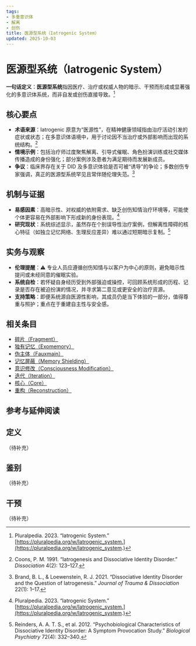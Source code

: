 ```yaml
---
tags:
- 多重意识体
- 解离
- 创伤
title: 医源型系统（Iatrogenic System）
updated: 2025-10-03
---
```


# 医源型系统（Iatrogenic System）

**一句话定义**：**医源型系统**指因医疗、治疗或权威人物的暗示、干预而形成或显著强化的多意识体系统，而非自发或创伤直接导致。[^iatrogenic-pluralpedia]

## 核心要点

- **术语来源**：Iatrogenic 原意为“医源性”，在精神健康领域指由治疗活动引发的症状或状态；在多意识体语境中，用于讨论因不当治疗或外部影响而出现的系统结构。[^coons1991]
- **情境示例**：包括治疗师过度聚焦解离、引导式催眠、角色扮演训练或社交媒体传播造成的身份强化；部分案例涉及患者为满足期待而发展新成员。
- **争议**：临床界存在关于 DID 及多意识体验是否可被“诱导”的争论；多数创伤专家强调，真正的医源型系统罕见且常伴随伦理失范。[^brandt2021]

## 机制与证据

- **易感因素**：高暗示性、对权威的依附需求、缺乏创伤知情治疗环境等，可能使个体更容易在外部影响下形成新的身份表现。[^iatrogenic-pluralpedia]
- **研究现状**：系统综述显示，虽然存在个别误导性治疗案例，但解离性障碍的核心特征（如独立记忆网络、生理反应差异）难以通过短期暗示复制。[^reinders2012]

## 实务与观察

- **伦理提醒**：⚠ 专业人员应遵循创伤知情与以客户为中心的原则，避免暗示性提问或未经同意的催眠实验。
- **系统自检**：若怀疑自身经历受到外部强迫或操控，可回顾系统形成的历程、记录是否存在被迫扮演的情况，并寻求第二意见或更安全的治疗资源。
- **支持策略**：即便系统源自医源性影响，其成员仍是当下体验的一部分，值得尊重与照护；重点在于重建自主性与安全感。

## 相关条目

- [碎片（Fragment）](/entries/Fragment.md)
- [独有记忆（Exomemory）](/entries/Exomemory.md)
- [伪主体（Fauxmain）](/entries/Fauxmain.md)
- [记忆屏蔽（Memory Shielding）](/entries/Memory-Shielding.md)
- [意识修改（Consciousness Modification）](/entries/Consciousness-Modification.md)
- [迭代（Iteration）](/entries/Iteration.md)
- [核心（Core）](/entries/Core.md)
- [重构（Reconstruction）](/entries/Reconstruction.md)

## 参考与延伸阅读

[^iatrogenic-pluralpedia]: Pluralpedia. 2023. “Iatrogenic System.” [https://pluralpedia.org/w/Iatrogenic_system.](https://pluralpedia.org/w/Iatrogenic_system.)
[^coons1991]: Coons, P. M. 1991. “Iatrogenesis and Dissociative Identity Disorder.” *Dissociation* 4(2): 123–127.
[^brandt2021]: Brand, B. L., & Loewenstein, R. J. 2021. “Dissociative Identity Disorder and the Question of Iatrogenesis.” *Journal of Trauma & Dissociation* 22(1): 1–17.
[^reinders2012]: Reinders, A. A. T. S., et al. 2012. “Psychobiological Characteristics of Dissociative Identity Disorder: A Symptom Provocation Study.” *Biological Psychiatry* 72(4): 332–340.

## 定义

（待补充）

## 鉴别

（待补充）

## 干预

（待补充）
